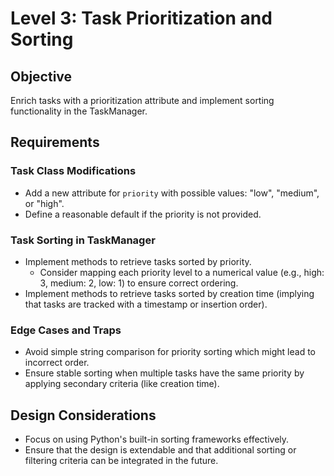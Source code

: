 # Level 3: Task Prioritization and Sorting

## Objective
Enrich tasks with a prioritization attribute and implement sorting functionality in the TaskManager.

## Requirements

### Task Class Modifications
- Add a new attribute for `priority` with possible values: "low", "medium", or "high".
- Define a reasonable default if the priority is not provided.

### Task Sorting in TaskManager
- Implement methods to retrieve tasks sorted by priority.
  - Consider mapping each priority level to a numerical value (e.g., high: 3, medium: 2, low: 1) to ensure correct ordering.
- Implement methods to retrieve tasks sorted by creation time (implying that tasks are tracked with a timestamp or insertion order).

### Edge Cases and Traps
- Avoid simple string comparison for priority sorting which might lead to incorrect order.
- Ensure stable sorting when multiple tasks have the same priority by applying secondary criteria (like creation time).

## Design Considerations
- Focus on using Python's built-in sorting frameworks effectively.
- Ensure that the design is extendable and that additional sorting or filtering criteria can be integrated in the future. 
